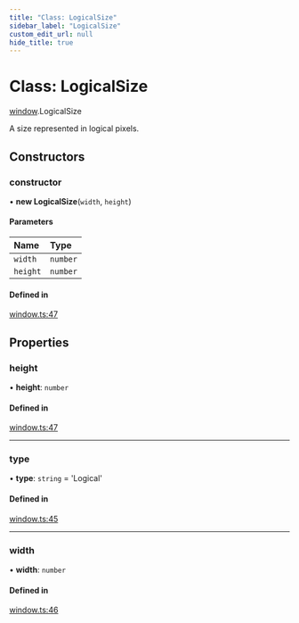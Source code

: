 ```yaml
---
title: "Class: LogicalSize"
sidebar_label: "LogicalSize"
custom_edit_url: null
hide_title: true
---
```


# Class: LogicalSize

[window](../modules/window.md).LogicalSize

A size represented in logical pixels.

## Constructors

### constructor

• **new LogicalSize**(`width`, `height`)

#### Parameters

| Name | Type |
| :------ | :------ |
| `width` | `number` |
| `height` | `number` |

#### Defined in

[window.ts:47](https://github.com/tauri-apps/tauri/blob/1be3546/tooling/api/src/window.ts#L47)

## Properties

### height

• **height**: `number`

#### Defined in

[window.ts:47](https://github.com/tauri-apps/tauri/blob/1be3546/tooling/api/src/window.ts#L47)

___

### type

• **type**: `string` = 'Logical'

#### Defined in

[window.ts:45](https://github.com/tauri-apps/tauri/blob/1be3546/tooling/api/src/window.ts#L45)

___

### width

• **width**: `number`

#### Defined in

[window.ts:46](https://github.com/tauri-apps/tauri/blob/1be3546/tooling/api/src/window.ts#L46)

